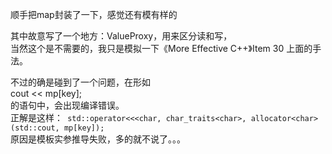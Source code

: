 顺手把map封装了一下，感觉还有模有样的     
     
其中故意写了一个地方：ValueProxy，用来区分读和写，      
当然这个是不需要的，我只是模拟一下《More Effective C++》Item 30 上面的手法。     
     
不过的确是碰到了一个问题，在形如     
cout << mp[key];      
的语句中，会出现编译错误。    
正解是这样：` std::operator<<<char, char_traits<char>, allocator<char>(std::cout, mp[key]);`      
原因是模板实参推导失败，多的就不说了。。。     
